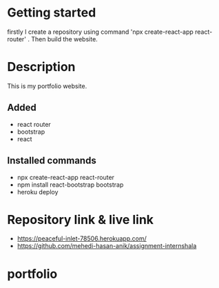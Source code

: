 # Getting started
firstly I create a repository using command 'npx create-react-app react-router' . 
Then build the website.

# Description
This is my portfolio website. 

## Added
- react router
- bootstrap
- react



## Installed commands
- npx create-react-app react-router
- npm install react-bootstrap bootstrap
- heroku deploy 

# Repository link & live link
- https://peaceful-inlet-78506.herokuapp.com/
- https://github.com/mehedi-hasan-anik/assignment-internshala

# portfolio
